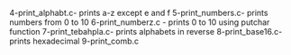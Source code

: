 4-print_alphabt.c- prints a-z except e and f
5-print_numbers.c- prints numbers from 0 to 10
6-print_numberz.c - prints 0 to 10 using putchar function
7-print_tebahpla.c- prints alphabets in reverse
8-print_base16.c- prints hexadecimal
9-print_comb.c
